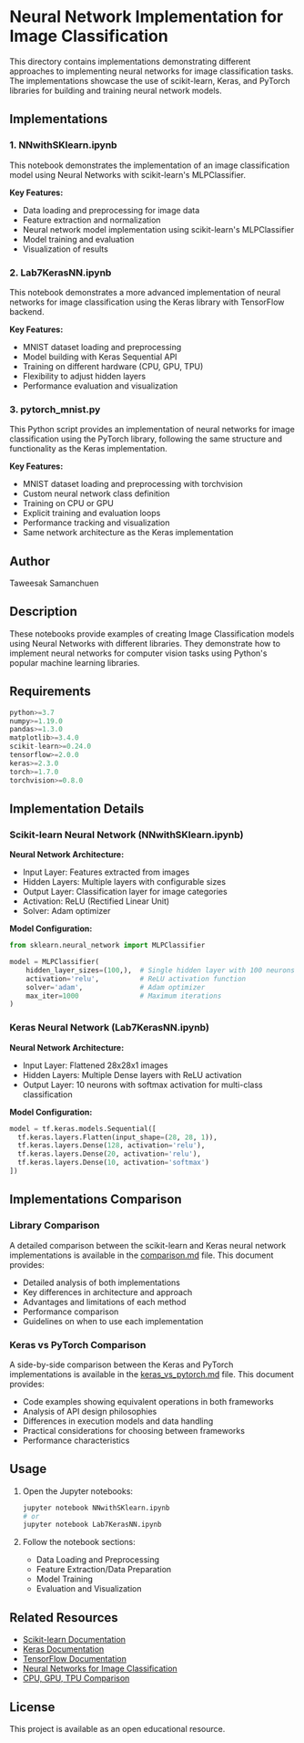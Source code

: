 # Neural Network Implementation for Image Classification

This directory contains implementations demonstrating different approaches to implementing neural networks for image classification tasks. The implementations showcase the use of scikit-learn, Keras, and PyTorch libraries for building and training neural network models.

## Implementations

### 1. NNwithSKlearn.ipynb

This notebook demonstrates the implementation of an image classification model using Neural Networks with scikit-learn's MLPClassifier.

**Key Features:**

- Data loading and preprocessing for image data
- Feature extraction and normalization
- Neural network model implementation using scikit-learn's MLPClassifier
- Model training and evaluation
- Visualization of results

### 2. Lab7KerasNN.ipynb

This notebook demonstrates a more advanced implementation of neural networks for image classification using the Keras library with TensorFlow backend.

**Key Features:**

- MNIST dataset loading and preprocessing
- Model building with Keras Sequential API
- Training on different hardware (CPU, GPU, TPU)
- Flexibility to adjust hidden layers
- Performance evaluation and visualization

### 3. pytorch_mnist.py

This Python script provides an implementation of neural networks for image classification using the PyTorch library, following the same structure and functionality as the Keras implementation.

**Key Features:**

- MNIST dataset loading and preprocessing with torchvision
- Custom neural network class definition
- Training on CPU or GPU
- Explicit training and evaluation loops
- Performance tracking and visualization
- Same network architecture as the Keras implementation

## Author

Taweesak Samanchuen

## Description

These notebooks provide examples of creating Image Classification models using Neural Networks with different libraries. They demonstrate how to implement neural networks for computer vision tasks using Python's popular machine learning libraries.

## Requirements

```python
python>=3.7
numpy>=1.19.0
pandas>=1.3.0
matplotlib>=3.4.0
scikit-learn>=0.24.0
tensorflow>=2.0.0
keras>=2.3.0
torch>=1.7.0
torchvision>=0.8.0
```

## Implementation Details

### Scikit-learn Neural Network (NNwithSKlearn.ipynb)

**Neural Network Architecture:**

- Input Layer: Features extracted from images
- Hidden Layers: Multiple layers with configurable sizes
- Output Layer: Classification layer for image categories
- Activation: ReLU (Rectified Linear Unit)
- Solver: Adam optimizer

**Model Configuration:**

```python
from sklearn.neural_network import MLPClassifier

model = MLPClassifier(
    hidden_layer_sizes=(100,),  # Single hidden layer with 100 neurons
    activation='relu',          # ReLU activation function
    solver='adam',              # Adam optimizer
    max_iter=1000               # Maximum iterations
)
```

### Keras Neural Network (Lab7KerasNN.ipynb)

**Neural Network Architecture:**

- Input Layer: Flattened 28x28x1 images
- Hidden Layers: Multiple Dense layers with ReLU activation
- Output Layer: 10 neurons with softmax activation for multi-class classification

**Model Configuration:**

```python
model = tf.keras.models.Sequential([
  tf.keras.layers.Flatten(input_shape=(28, 28, 1)),
  tf.keras.layers.Dense(128, activation='relu'),
  tf.keras.layers.Dense(20, activation='relu'),
  tf.keras.layers.Dense(10, activation='softmax')
])
```

## Implementations Comparison

### Library Comparison

A detailed comparison between the scikit-learn and Keras neural network implementations is available in the [comparison.md](comparison.md) file. This document provides:

- Detailed analysis of both implementations
- Key differences in architecture and approach
- Advantages and limitations of each method
- Performance comparison
- Guidelines on when to use each implementation

### Keras vs PyTorch Comparison

A side-by-side comparison between the Keras and PyTorch implementations is available in the [keras_vs_pytorch.md](keras_vs_pytorch.md) file. This document provides:

- Code examples showing equivalent operations in both frameworks
- Analysis of API design philosophies
- Differences in execution models and data handling
- Practical considerations for choosing between frameworks
- Performance characteristics

## Usage

1. Open the Jupyter notebooks:

   ```bash
   jupyter notebook NNwithSKlearn.ipynb
   # or
   jupyter notebook Lab7KerasNN.ipynb
   ```

2. Follow the notebook sections:
   - Data Loading and Preprocessing
   - Feature Extraction/Data Preparation
   - Model Training
   - Evaluation and Visualization

## Related Resources

- [Scikit-learn Documentation](https://scikit-learn.org/stable/modules/neural_networks_supervised.html)
- [Keras Documentation](https://keras.io/)
- [TensorFlow Documentation](https://www.tensorflow.org/)
- [Neural Networks for Image Classification](https://scikit-learn.org/stable/auto_examples/classification/plot_mnist_filters.html)
- [CPU, GPU, TPU Comparison](https://medium.com/super-ai-engineer/gpu-tpu-%E0%B8%84%E0%B8%B7%E0%B8%AD%E0%B8%AD%E0%B8%B0%E0%B9%84%E0%B8%A3-%E0%B8%84%E0%B8%A7%E0%B8%A3%E0%B9%83%E0%B8%8A%E0%B9%89%E0%B8%AD%E0%B8%B0%E0%B9%84%E0%B8%A3%E0%B9%83%E0%B8%99%E0%B8%81%E0%B8%B2%E0%B8%A3-train-model-%E0%B8%81%E0%B8%B1%E0%B8%99%E0%B9%81%E0%B8%99%E0%B9%88-1b652666cbbf)

## License

This project is available as an open educational resource.

